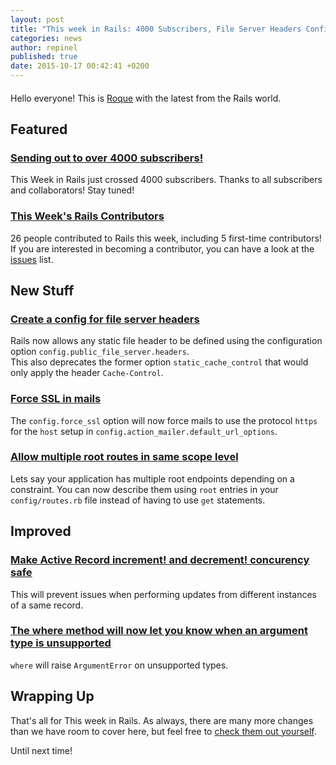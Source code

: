```yaml
---
layout: post
title: "This week in Rails: 4000 Subscribers, File Server Headers Config and More!"
categories: news
author: repinel
published: true
date: 2015-10-17 00:42:41 +0200
---
```


#### 

Hello everyone! This is [Roque](https://www.twitter.com/repinel) with the latest from the Rails world.

## Featured

### [Sending out to over 4000 subscribers!](http://rails-weekly.ongoodbits.com)

This Week in Rails just crossed 4000 subscribers. Thanks to all subscribers and collaborators! Stay tuned!

### [This Week's Rails Contributors](http://contributors.rubyonrails.org/contributors/in-time-window/20151009-20151016)

26 people contributed to Rails this week, including 5 first-time contributors! If you are interested in becoming a contributor, you can have a look at the [issues](https://github.com/rails/rails/issues) list.

## New Stuff

### [Create a config for file server headers](https://github.com/rails/rails/pull/19135)

Rails now allows any static file header to be defined using the configuration option `config.public_file_server.headers`.  
This also deprecates the former option `static_cache_control` that would only apply the header `Cache-Control`.

### [Force SSL in mails](https://github.com/rails/rails/pull/17388)

The `config.force_ssl` option will now force mails to use the protocol `https` for the `host` setup in `config.action_mailer.default_url_options`.

### [Allow multiple root routes in same scope level](https://github.com/rails/rails/pull/20940)

Lets say your application has multiple root endpoints depending on a constraint. You can now describe them using `root` entries in your `config/routes.rb` file instead of having to use `get` statements.

## Improved

### [Make Active Record increment! and decrement! concurency safe](https://github.com/rails/rails/pull/11410)

This will prevent issues when performing updates from different instances of a same record.

### [The where method will now let you know when an argument type is unsupported](https://github.com/rails/rails/pull/21944)

`where` will raise `ArgumentError` on unsupported types.

## Wrapping Up

That's all for This week in Rails. As always, there are many more changes than we have room to cover here, but feel free to [check them out yourself](https://github.com/rails/rails/compare/master@%7B2015-10-09%7D...@%7B2015-10-16%7D).

Until next time!

